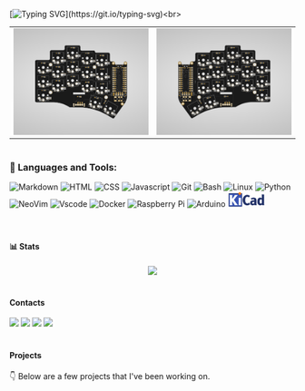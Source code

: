  [![Typing SVG](https://readme-typing-svg.demolab.com/?color=3d68e0&size=35&center=true&vCenter=true&width=1000&lines=Hi+there+👋,+💻+I'm+Richard;)](https://git.io/typing-svg)<br>

|  |  |
| :---: | :---: |
| ![front](./img/sweep_front.png) | ![back](./img/sweep_back.png) |

#

### 🧰 Languages and Tools:
![Markdown](https://img.shields.io/badge/Markdown-000000?style=for-the-badge&logo=markdown&logoColor=white)
![HTML](https://img.shields.io/badge/HTML5-E34F26?style=for-the-badge&logo=html5&logoColor=white)
![CSS](https://img.shields.io/badge/CSS3-1572B6?style=for-the-badge&logo=css3&logoColor=white)
![Javascript](https://img.shields.io/badge/JavaScript-323330?style=for-the-badge&logo=javascript&logoColor=F7DF1E)
![Git](https://img.shields.io/badge/GIT-E44C30?style=for-the-badge&logo=git&logoColor=white)
![Bash](https://img.shields.io/badge/Bash-4EAA25?style=for-the-badge&logo=GNU%20Bash&logoColor=white)
![Linux](https://img.shields.io/badge/Linux-FCC624?style=for-the-badge&logo=linux&logoColor=black)
![Python](https://img.shields.io/badge/Python-14354C?style=for-the-badge&logo=python&logoColor=white)
![NeoVim](https://img.shields.io/badge/NeoVim-%2357A143.svg?&style=for-the-badge&logo=neovim&logoColor=white)
![Vscode](https://img.shields.io/badge/Visual_Studio_Code-0078D4?style=for-the-badge&logo=visual%20studio%20code&logoColor=white)
![Docker](https://img.shields.io/badge/docker-%230047B3.svg?style=for-the-badge&logo=docker&logoColor=white)
![Raspberry Pi](https://img.shields.io/badge/-RaspberryPi-C51A4A?style=for-the-badge&logo=Raspberry-Pi)
![Arduino](https://img.shields.io/badge/Arduino-00979D?style=for-the-badge&logo=Arduino&logoColor=white)
<img src="./img/KiCad.png" alt="" width=65 height="27.5" style=""/><br><br>

#

#### 📊 Stats

<p align="center"><a href="https://github.com/anuraghazra/github-readme-stats">
  <img align="center" src="https://github-readme-stats.vercel.app/api?username=richardbendli&show_icons=true&theme=slateorange" />
</a>
</p>

#

#### Contacts

[![](https://shields.io/static/v1?logo=github&logoColor=white&labelColor=2d333b&style=flat-square&message=Discussion&color=161b22&label=GitHub)](https://github.com/richardbendli/richardbendli/discussions/1)
[![](https://shields.io/static/v1?logo=reddit&logoColor=orange&labelColor=2d333b&style=flat-square&message=___patch___&color=orange&label=Reddit)](https://www.reddit.com/message/compose/?to=___patch___)
[![](https://shields.io/static/v1?logo=linkedin&logoColor=blue&labelColor=2d333b&style=flat-square&message=RichardBendli&color=30a5dd&label=LinkedIn)](https://www.linkedin.com/in/richardbendli)
[![](https://shields.io/static/v1?logo=linux&logoColor=blue&labelColor=2d333b&style=flat-square&message=website&color=30a5dd&label=my)](https://www.richardbendli.com)<br>

#

#### Projects

👇 Below are a few projects that I've been working on.

#